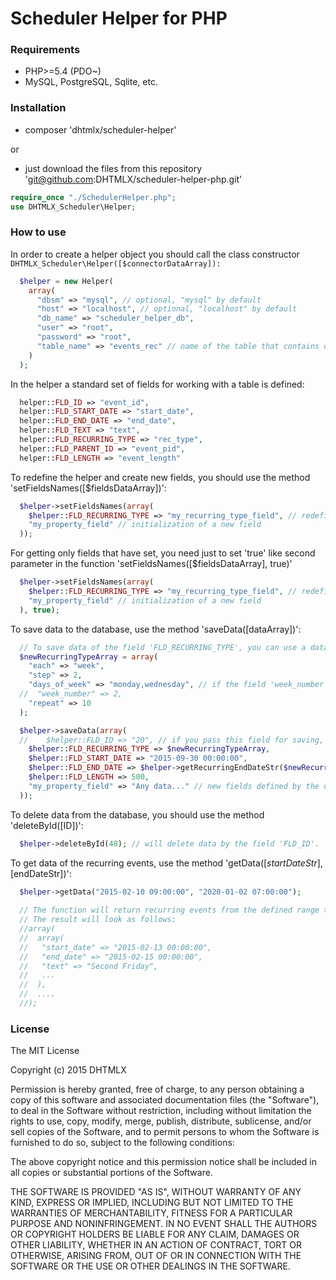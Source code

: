 Scheduler Helper for PHP
========================

### Requirements

- PHP>=5.4 (PDO~)
- MySQL, PostgreSQL, Sqlite, etc.

### Installation
 
- composer 'dhtmlx/scheduler-helper'
  
or
  
- just download the files from this repository 'git@github.com:DHTMLX/scheduler-helper-php.git'
  
```php
require_once "./SchedulerHelper.php";
use DHTMLX_Scheduler\Helper;
```

### How to use

In order to create a helper object you should call the class constructor `DHTMLX_Scheduler\Helper([$connectorDataArray]):`

```php
  $helper = new Helper(
    array(
      "dbsm" => "mysql", // optional, "mysql" by default
      "host" => "localhost", // optional, "localhost" by default
      "db_name" => "scheduler_helper_db",
      "user" => "root",
      "password" => "root",
      "table_name" => "events_rec" // name of the table that contains data of recurring events 
    )
  );
```

In the helper a standard set of fields for working with a table is defined:

```php
  helper::FLD_ID => "event_id",
  helper::FLD_START_DATE => "start_date",
  helper::FLD_END_DATE => "end_date",
  helper::FLD_TEXT => "text",
  helper::FLD_RECURRING_TYPE => "rec_type",
  helper::FLD_PARENT_ID => "event_pid",
  helper::FLD_LENGTH => "event_length"
```

To redefine the helper and create new fields, you should use the method 'setFieldsNames([$fieldsDataArray])': 

```php
  $helper->setFieldsNames(array(
    $helper::FLD_RECURRING_TYPE => "my_recurring_type_field", // redefining the field 'FLD_RECURRING_TYPE'.
    "my_property_field" // initialization of a new field
  ));
```

For getting only fields that have set, you need just to set 'true' like second parameter in the function 'setFieldsNames([$fieldsDataArray], true)'

```php
  $helper->setFieldsNames(array(
    $helper::FLD_RECURRING_TYPE => "my_recurring_type_field", // redefining the field 'FLD_RECURRING_TYPE'.
    "my_property_field" // initialization of a new field
  ), true);
```

To save data to the database, use the method 'saveData([dataArray])':

```php
  // To save data of the field 'FLD_RECURRING_TYPE', you can use a data array or a string in the format 'week_2_____1,3#10'.
  $newRecurringTypeArray = array(
    "each" => "week",
    "step" => 2,
    "days_of_week" => "monday,wednesday", // if the field 'week_number' is set, the field 'days_of_week' must contain only one value
  //  "week_number" => 2,
    "repeat" => 10
  );

  $helper->saveData(array(
  //    $helper::FLD_ID => "20", // if you pass this field for saving, data in the database will be updated by this value, otherwise new data will be written
    $helper::FLD_RECURRING_TYPE => $newRecurringTypeArray,
    $helper::FLD_START_DATE => "2015-09-30 00:00:00",
    $helper::FLD_END_DATE => $helper->getRecurringEndDateStr($newRecurringTypeArray, "2015-09-30 00:00:00", 500), // to count the end date of the recurring series, you can use the function 'getRecurringEndDateStr'
    $helper::FLD_LENGTH => 500,
    "my_property_field" => "Any data..." // new fields defined by the user must be presented in this way
  ));
```

To delete data from the database, you should use the method 'deleteById([ID])':

```php
  $helper->deleteById(48); // will delete data by the field 'FLD_ID'.
```

To get data of the recurring events, use the method 'getData([$startDateStr], [$endDateStr])':

```php
  $helper->getData("2015-02-10 09:00:00", "2020-01-02 07:00:00");
  
  // The function will return recurring events from the defined range taking into account exclusion of events series
  // The result will look as follows:
  //array(
  //  array(
  //   "start_date" => "2015-02-13 00:00:00",
  //   "end_date" => "2015-02-15 00:00:00",
  //   "text" => "Second Friday",
  //   ...
  //  ),
  //  ....
  //);
```


### License

The MIT License

Copyright (c) 2015 DHTMLX

Permission is hereby granted, free of charge, to any person obtaining a copy of this software and associated documentation files (the "Software"),
to deal in the Software without restriction, including without limitation the rights to use, copy, modify, merge, publish, distribute, sublicense,
and/or sell copies of the Software, and to permit persons to whom the Software is furnished to do so, subject to the following conditions:

The above copyright notice and this permission notice shall be included in all copies or substantial portions of the Software.

THE SOFTWARE IS PROVIDED "AS IS", WITHOUT WARRANTY OF ANY KIND, EXPRESS OR IMPLIED, INCLUDING BUT NOT LIMITED TO THE WARRANTIES OF MERCHANTABILITY,
FITNESS FOR A PARTICULAR PURPOSE AND NONINFRINGEMENT. IN NO EVENT SHALL THE AUTHORS OR COPYRIGHT HOLDERS BE LIABLE FOR ANY CLAIM, DAMAGES OR OTHER
LIABILITY, WHETHER IN AN ACTION OF CONTRACT, TORT OR OTHERWISE, ARISING FROM, OUT OF OR IN CONNECTION WITH THE SOFTWARE OR THE USE OR OTHER DEALINGS
IN THE SOFTWARE.

